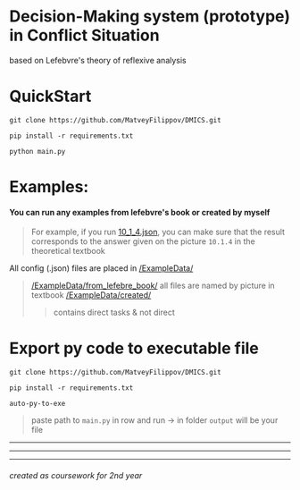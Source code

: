 # Decision-Making system (prototype) in Conflict Situation
based on Lefebvre's theory of reflexive analysis

# QuickStart
```shell
git clone https://github.com/MatveyFilippov/DMICS.git
```
```shell
pip install -r requirements.txt
```
```shell
python main.py
```

# Examples:
#### You can run any examples from lefebvre's book or created by myself
> For example, if you run [10_1_4.json](ExampleData/from_lefebvre_book/direct_task/10_1_4.json), you can make sure that the result corresponds to the answer given on the picture `10.1.4` in the theoretical textbook

All config (.json) files are placed in [/ExampleData/](ExampleData)
> [/ExampleData/from_lefebre_book/](ExampleData/from_lefebvre_book) all files are named by picture in textbook
> [/ExampleData/created/](ExampleData/created)
>> contains direct tasks & not direct

# Export py code to executable file
```shell
git clone https://github.com/MatveyFilippov/DMICS.git
```
```shell
pip install -r requirements.txt
```
```shell
auto-py-to-exe 
```
> paste path to `main.py` in row and run -> in folder `output` will be your file

***
***
***
###### created as coursework for 2nd year